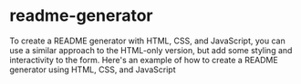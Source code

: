# readme-generator
To create a README generator with HTML, CSS, and JavaScript, you can use a similar approach to the HTML-only version, but add some styling and interactivity to the form.  Here's an example of how to create a README generator using HTML, CSS, and JavaScript
